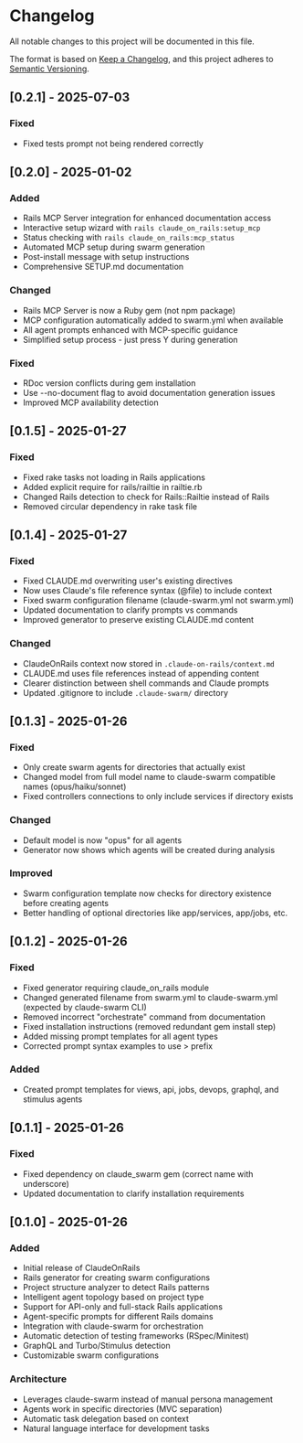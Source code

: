 # Changelog

All notable changes to this project will be documented in this file.

The format is based on [Keep a Changelog](https://keepachangelog.com/en/1.0.0/),
and this project adheres to [Semantic Versioning](https://semver.org/spec/v2.0.0.html).

## [0.2.1] - 2025-07-03

### Fixed
- Fixed tests prompt not being rendered correctly

## [0.2.0] - 2025-01-02

### Added
- Rails MCP Server integration for enhanced documentation access
- Interactive setup wizard with `rails claude_on_rails:setup_mcp`
- Status checking with `rails claude_on_rails:mcp_status`
- Automated MCP setup during swarm generation
- Post-install message with setup instructions
- Comprehensive SETUP.md documentation

### Changed
- Rails MCP Server is now a Ruby gem (not npm package)
- MCP configuration automatically added to swarm.yml when available
- All agent prompts enhanced with MCP-specific guidance
- Simplified setup process - just press Y during generation

### Fixed
- RDoc version conflicts during gem installation
- Use --no-document flag to avoid documentation generation issues
- Improved MCP availability detection

## [0.1.5] - 2025-01-27

### Fixed
- Fixed rake tasks not loading in Rails applications
- Added explicit require for rails/railtie in railtie.rb
- Changed Rails detection to check for Rails::Railtie instead of Rails
- Removed circular dependency in rake task file

## [0.1.4] - 2025-01-27

### Fixed
- Fixed CLAUDE.md overwriting user's existing directives
- Now uses Claude's file reference syntax (@file) to include context
- Fixed swarm configuration filename (claude-swarm.yml not swarm.yml)
- Updated documentation to clarify prompts vs commands
- Improved generator to preserve existing CLAUDE.md content

### Changed
- ClaudeOnRails context now stored in `.claude-on-rails/context.md`
- CLAUDE.md uses file references instead of appending content
- Clearer distinction between shell commands and Claude prompts
- Updated .gitignore to include `.claude-swarm/` directory

## [0.1.3] - 2025-01-26

### Fixed
- Only create swarm agents for directories that actually exist
- Changed model from full model name to claude-swarm compatible names (opus/haiku/sonnet)
- Fixed controllers connections to only include services if directory exists

### Changed
- Default model is now "opus" for all agents
- Generator now shows which agents will be created during analysis

### Improved
- Swarm configuration template now checks for directory existence before creating agents
- Better handling of optional directories like app/services, app/jobs, etc.

## [0.1.2] - 2025-01-26

### Fixed
- Fixed generator requiring claude_on_rails module
- Changed generated filename from swarm.yml to claude-swarm.yml (expected by claude-swarm CLI)
- Removed incorrect "orchestrate" command from documentation
- Fixed installation instructions (removed redundant gem install step)
- Added missing prompt templates for all agent types
- Corrected prompt syntax examples to use > prefix

### Added
- Created prompt templates for views, api, jobs, devops, graphql, and stimulus agents

## [0.1.1] - 2025-01-26

### Fixed
- Fixed dependency on claude_swarm gem (correct name with underscore)
- Updated documentation to clarify installation requirements

## [0.1.0] - 2025-01-26

### Added
- Initial release of ClaudeOnRails
- Rails generator for creating swarm configurations
- Project structure analyzer to detect Rails patterns
- Intelligent agent topology based on project type
- Support for API-only and full-stack Rails applications
- Agent-specific prompts for different Rails domains
- Integration with claude-swarm for orchestration
- Automatic detection of testing frameworks (RSpec/Minitest)
- GraphQL and Turbo/Stimulus detection
- Customizable swarm configurations

### Architecture
- Leverages claude-swarm instead of manual persona management
- Agents work in specific directories (MVC separation)
- Automatic task delegation based on context
- Natural language interface for development tasks